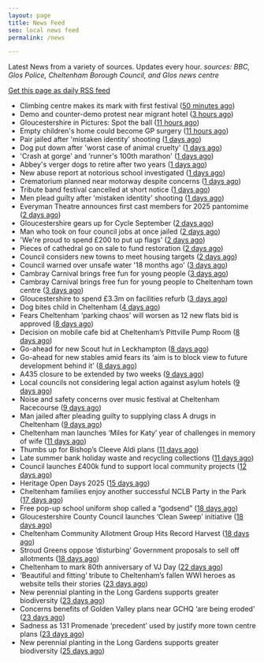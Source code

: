 ```yaml
---
layout: page
title: News Feed
seo: local news feed
permalink: /news

---
```


Latest News from a variety of sources. Updates every hour.
_sources: BBC, Glos Police, Cheltenham Borough Council, and Glos news centre_

[Get this page as daily RSS feed](/daily.rss)

<!-- news_marker starts -->
- Climbing centre makes its mark with first festival ([50 minutes ago](https://www.bbc.com/news/articles/cvg3rj25l04o?at_medium=RSS&at_campaign=rss))
- Demo and counter-demo protest near migrant hotel ([3 hours ago](https://www.bbc.com/news/articles/c860z29p5j6o?at_medium=RSS&at_campaign=rss))
- Gloucestershire in Pictures: Spot the ball ([11 hours ago](https://www.bbc.com/news/articles/cd0d8575jxzo?at_medium=RSS&at_campaign=rss))
- Empty children's home could become GP surgery ([11 hours ago](https://www.bbc.com/news/articles/cz60ze32w81o?at_medium=RSS&at_campaign=rss))
- Pair jailed after 'mistaken identity' shooting ([1 days ago](https://www.bbc.com/news/articles/cvgv781jeg1o?at_medium=RSS&at_campaign=rss))
- Dog put down after 'worst case of animal cruelty' ([1 days ago](https://www.bbc.com/news/articles/c3ezl8w55wpo?at_medium=RSS&at_campaign=rss))
- 'Crash at gorge' and 'runner's 100th marathon' ([1 days ago](https://www.bbc.com/news/articles/cvg3r4x1x4ko?at_medium=RSS&at_campaign=rss))
- Abbey's verger dogs to retire after two years ([1 days ago](https://www.bbc.com/news/articles/cj3l418v5lvo?at_medium=RSS&at_campaign=rss))
- New abuse report at notorious school investigated ([1 days ago](https://www.bbc.com/news/articles/cvgnq2rqz73o?at_medium=RSS&at_campaign=rss))
- Crematorium planned near motorway despite concerns ([1 days ago](https://www.bbc.com/news/articles/c62nm6z8202o?at_medium=RSS&at_campaign=rss))
- Tribute band festival cancelled at short notice ([1 days ago](https://www.bbc.com/news/articles/cz71znl0nnpo?at_medium=RSS&at_campaign=rss))
- Men plead guilty after 'mistaken identity' shooting ([1 days ago](https://www.bbc.com/news/articles/cq58x9x2xzwo?at_medium=RSS&at_campaign=rss))
- Everyman Theatre announces first cast members for 2025 pantomime ([2 days ago](https://gloucesternewscentre.co.uk/everyman-theatre-announces-first-cast-members-for-2025-pantomime/))
- Gloucestershire gears up for Cycle September ([2 days ago](https://gloucesternewscentre.co.uk/gloucestershire-gears-up-for-cycle-september/))
- Man who took on four council jobs at once jailed ([2 days ago](https://www.bbc.com/news/articles/c3dp7m4yv2xo?at_medium=RSS&at_campaign=rss))
- 'We're proud to spend £200 to put up flags' ([2 days ago](https://www.bbc.com/news/articles/czxpel6dwr0o?at_medium=RSS&at_campaign=rss))
- Pieces of cathedral go on sale to fund restoration ([2 days ago](https://www.bbc.com/news/articles/c4gqvnpnz3go?at_medium=RSS&at_campaign=rss))
- Council considers new towns to meet housing targets ([2 days ago](https://www.bbc.com/news/articles/c4g659qnkgdo?at_medium=RSS&at_campaign=rss))
- Council warned over unsafe water '18 months ago' ([3 days ago](https://www.bbc.com/news/articles/ckge4gqjykeo?at_medium=RSS&at_campaign=rss))
- Cambray Carnival brings free fun for young people ([3 days ago](https://gloucesternewscentre.co.uk/cambray-carnival-brings-free-fun-for-young-people/))
- Cambray Carnival brings free fun for young people to Cheltenham town centre ([3 days ago](https://www.cheltenham.gov.uk/news/article/3043/cambray_carnival_brings_free_fun_for_young_people_to_cheltenham_town_centre))
- Gloucestershire to spend £3.3m on facilities refurb ([3 days ago](https://www.bbc.com/sport/cricket/articles/c15lxez8y0wo?at_medium=RSS&at_campaign=rss))
- Dog bites child in Cheltenham ([4 days ago](https://gloucesternewscentre.co.uk/dog-bites-child-in-cheltenham/))
- Fears Cheltenham ‘parking chaos’ will worsen as 12 new flats bid is approved ([8 days ago](https://gloucesternewscentre.co.uk/fears-cheltenham-parking-chaos-will-worsen-as-12-new-flats-bid-is-approved/))
- Decision on mobile cafe bid at Cheltenham’s Pittville Pump Room ([8 days ago](https://gloucesternewscentre.co.uk/decision-on-mobile-cafe-bid-at-cheltenhams-pittville-pump-room/))
- Go-ahead for new Scout hut in Leckhampton ([8 days ago](https://gloucesternewscentre.co.uk/go-ahead-for-new-scout-hut-in-leckhampton/))
- Go-ahead for new stables amid fears its ‘aim is to block view to future development behind it’ ([8 days ago](https://gloucesternewscentre.co.uk/go-ahead-for-new-stables-amid-fears-its-aim-is-to-block-view-to-future-development-behind-it/))
- A435 closure to be extended by two weeks ([9 days ago](https://gloucesternewscentre.co.uk/a435-closure-to-be-extended-by-two-weeks/))
- Local councils not considering legal action against asylum hotels ([9 days ago](https://gloucesternewscentre.co.uk/local-councils-not-considering-legal-action-against-asylum-hotels/))
- Noise and safety concerns over music festival at Cheltenham Racecourse ([9 days ago](https://gloucesternewscentre.co.uk/noise-and-safety-concerns-over-music-festival-at-cheltenham-racecourse/))
- Man jailed after pleading guilty to supplying class A drugs in Cheltenham ([9 days ago](https://gloucesternewscentre.co.uk/man-jailed-after-pleading-guilty-to-supplying-class-a-drugs-in-cheltenham/))
- Cheltenham man launches ‘Miles for Katy’ year of challenges in memory of wife ([11 days ago](https://gloucesternewscentre.co.uk/cheltenham-man-launches-miles-for-katy-year-of-challenges-in-memory-of-wife/))
- Thumbs up for Bishop’s Cleeve Aldi plans ([11 days ago](https://gloucesternewscentre.co.uk/thumbs-up-for-bishops-cleeve-aldi-plans/))
- Late summer bank holiday waste and recycling collections ([11 days ago](https://www.cheltenham.gov.uk/news/article/3042/late_summer_bank_holiday_waste_and_recycling_collections))
- Council launches £400k fund to support local community projects ([12 days ago](https://gloucesternewscentre.co.uk/council-launches-400k-fund-to-support-local-community-projects/))
- Heritage Open Days 2025 ([15 days ago](https://www.cheltenham.gov.uk/news/article/3041/heritage_open_days_2025))
- Cheltenham families enjoy another successful NCLB Party in the Park ([17 days ago](https://www.cheltenham.gov.uk/news/article/3040/cheltenham_families_enjoy_another_successful_nclb_party_in_the_park))
- Free pop-up school uniform shop called a “godsend” ([18 days ago](https://www.bbc.co.uk/sounds/play/p0lwhv8j?at_medium=RSS&at_campaign=rss))
- Gloucestershire County Council launches ‘Clean Sweep’ initiative ([18 days ago](https://gloucesternewscentre.co.uk/gloucestershire-county-council-launches-clean-sweep-initiative/))
- Cheltenham Community Allotment Group Hits Record Harvest ([18 days ago](https://gloucesternewscentre.co.uk/cheltenham-community-allotment-group-hits-record-harvest/))
- Stroud Greens oppose ‘disturbing’ Government proposals to sell off allotments ([18 days ago](https://gloucesternewscentre.co.uk/stroud-greens-oppose-disturbing-government-proposals-to-sell-off-allotments/))
- Cheltenham to mark 80th anniversary of VJ Day ([22 days ago](https://www.cheltenham.gov.uk/news/article/3039/cheltenham_to_mark_80th_anniversary_of_vj_day))
- ‘Beautiful and fitting’ tribute to Cheltenham’s fallen WWI heroes as website tells their stories ([23 days ago](https://gloucesternewscentre.co.uk/beautiful-and-fitting-tribute-to-cheltenhams-fallen-wwi-heroes-as-website-tells-their-stories/))
- New perennial planting in the Long Gardens supports greater biodiversity ([23 days ago](https://gloucesternewscentre.co.uk/new-perennial-planting-in-the-long-gardens-supports-greater-biodiversity/))
- Concerns benefits of Golden Valley plans near GCHQ ‘are being eroded’ ([23 days ago](https://gloucesternewscentre.co.uk/concerns-benefits-of-golden-valley-plans-near-gchq-are-being-eroded/))
- Sadness as 131 Promenade ‘precedent’ used by justify more town centre plans ([23 days ago](https://gloucesternewscentre.co.uk/sadness-as-131-promenade-precedent-used-by-justify-more-town-centre-plans/))
- New perennial planting in the Long Gardens supports greater biodiversity ([25 days ago](https://www.cheltenham.gov.uk/news/article/3038/new_perennial_planting_in_the_long_gardens_supports_greater_biodiversity))

<!-- news_marker ends -->
